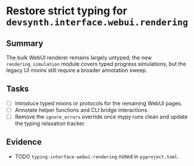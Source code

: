# Restore strict typing for `devsynth.interface.webui.rendering`

## Summary

The bulk WebUI renderer remains largely untyped; the new
`rendering_simulation` module covers typed progress simulations, but the legacy
UI mixins still require a broader annotation sweep.

## Tasks

- [ ] Introduce typed mixins or protocols for the remaining WebUI pages.
- [ ] Annotate helper functions and CLI bridge interactions.
- [ ] Remove the `ignore_errors` override once mypy runs clean and update the
  typing relaxation tracker.

## Evidence

- TODO `typing-interface-webui-rendering` noted in `pyproject.toml`.
